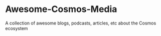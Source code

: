 # Awesome-Cosmos-Media
A collection of awesome blogs, podcasts, articles, etc about the Cosmos ecosystem 
